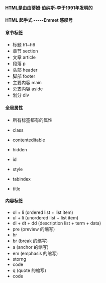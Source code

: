 #### HTML是由由蒂姆·伯纳斯-李于1991年发明的  

####  HTML 起手式 -----Emmet 感叹号

#### 章节标签
- 标题 h1~h6
- 章节 section
- 文章 article
- 段落 p
- 头部 header
- 脚部 footer
- 主要内容 main
- 旁支内容 aside
- 划分 div

#### 全局属性
- 所有标签都有的属性

- class
- contenteditable
- hidden
- id
- style
- tabindex
- title

#### 内容标签
- ol + li (ordered list + list item)
- ul + li (unordered list + list item)
- dl + dt + dd (description list + term + data)
- pre (preview 的缩写)
- hr 
- br (break 的缩写)
- a (anchor 的缩写)
- em (emphasis 的缩写)
- storng
- code
- q (quote 的缩写)
- code